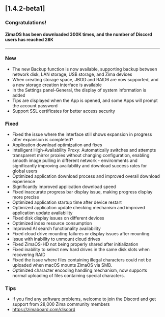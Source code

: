 ## [1.4.2-beta1]
### Congratulations! 
#### ZimaOS has been downloaded 300K times, and the number of Discord users has reached 28K
---
### New
- The new Backup function is now available, supporting backup between network disk, LAN storage, USB storage, and Zima devices
- When creating storage space, JBOD and RAID6 are now supported, and a new storage creation interface is available
- In the Settings panel-General, the display of system information is added
- Tips are displayed when the App is opened, and some Apps will prompt the account password
- Support SSL certificates for better access security
### Fixed
- Fixed the issue where the interface still shows expansion in progress after expansion is completed?
- Application download optimization and fixes
- Intelligent High-Availability Proxy: Automatically switches and attempts transparent mirror proxies without changing configuration, enabling smooth image pulling in different network - environments and significantly improving availability and download success rates for global users
- Optimized application download process and improved overall download experience
- Significantly improved application download speed
- Fixed inaccurate progress bar display issue, making progress display more precise
- Optimized application startup time after device restart
- Optimized application update checking mechanism and improved application update availability
- Fixed disk display issues on different devices
- Optimized index resource consumption
- Improved AI search functionality availability
- Fixed cloud drive mounting failures or display issues after mounting
- Issue with inability to unmount cloud drives
- Fixed ZimaOS-HD not being properly shared after initialization
- Fixed inability to select new hard drives in the same disk slots when recovering RAID
- Fixed the issue where files containing illegal characters could not be uploaded when macOS mounts ZimaOS via SMB.
- Optimized character encoding handling mechanism, now supports normal uploading of files containing special characters.
### Tips
- If you find any software problems, welcome to join the Discord and get support from 28,000 Zima community members
- <a href="https://zimaboard.com/discord" target="_blank" style="color:blue">https://zimaboard.com/discord</a>